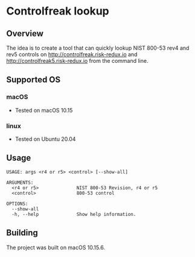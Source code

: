 # Controlfreak lookup

## Overview

The idea is to create a tool that can quickly lookup NIST 800-53 rev4 and rev5 controls on http://controlfreak.risk-redux.io and http://controlfreak5.risk-redux.io from the command line.

## Supported OS
### macOS
- Tested on macOS 10.15

### linux
- Tested on Ubuntu 20.04

## Usage

```
USAGE: args <r4 or r5> <control> [--show-all]

ARGUMENTS:
  <r4 or r5>              NIST 800-53 Revision, r4 or r5 
  <control>               800-53 control 

OPTIONS:
  --show-all
  -h, --help              Show help information.
```

## Building

The project was built on macOS 10.15.6.
